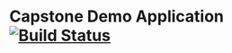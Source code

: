 # Capstone Demo Application [![Build Status](https://travis-ci.org/prusswan/capstone_demoapp.svg?branch=assignment4)](https://travis-ci.org/prusswan/capstone_demoapp)
